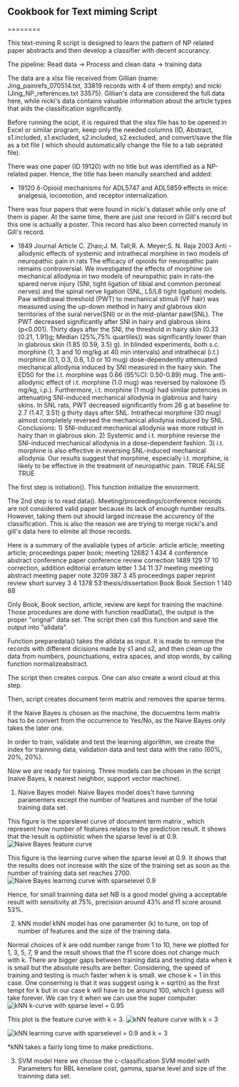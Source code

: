 ## Cookbook for Text miming Script
========

This text-mining R script is designed to learn the pattern of NP related paper abstracts and then develop a classifier with decent accurancy.

The pipeline: Read data -> Process and clean data -> training data

The data are a xlsx file received from Gillian (name: Jing_painrefs_070514.txt, 33819 records with 4 of them empty) and nicki (Jing_NP_references.txt 33575). Gillian's data are considered the full data here, while nicki's data contains valuable information about the article types that aids the classification significantly.

Before running the scipt, it is required that the xlsx file has to be opened in Excel or similar program, keep only the needed columns (ID, Abstract, s1.included, s1.excluded, s2.included, s2.excluded, and convert/save the file as a txt file ( which should automatically change the file to a tab seprated file).

There was one paper (ID 19120) with no title but was identified as a NP-related paper. Hence, the title has been manully searched and added:
* 19120 δ-Opioid mechanisms for ADL5747 and ADL5859 effects in mice: analgesia, locomotion, and receptor internalization.

There was four papers that were found in nicki's dataset while only one of them is paper. At the same time, there are just one record in Gill's record but this one is actually a poster. This record has also been corrected manuly in Gill's record. 
* 1849	Journal Article	C. Zhao;J. M. Tall;R. A. Meyer;S. N. Raja	2003	Anti - allodynic effects of systemic and intrathecal morphine in two models of neuropathic pain in rats	The efficacy of opioids for neuropathic pain remains controversial. We investigated the effects of morphine on mechanical allodynia in two models of neuropathic pain in rats-the spared nerve injury (SNI, tight ligation of tibial and common peroneal nerves) and the spinal nerve ligation (SNL, L5/L6 tight ligation) models. Paw withdrawal threshold (PWT) to mechanical stimuli (VF hair) was measured using the up-down method in hairy and glabrous skin territories of the sural nerve(SNI) or in the mid-plantar paw(SNL). The PWT decreased significantly after SNI in hairy and glabrous skins (p<0.001). Thirty days after the SNI, the threshold in hairy skin (0.33 (0.21, 1.91)g; Median (25%,75% quartiles)) was significantly lower than in glabrous skin (1.85 (0.59, 3.5) g). In blinded experiments, both s.c. morphine (1, 3 and 10 mg/kg at 40 min intervals) and intrathecal (i.t.) morphine (0.1, 0.3, 0.6, 1.0 or 10 mug) dose-dependently attenuated mechanical allodynia induced by SNI measured in the hairy skin. The ED50 for the i.t. morphine was 0.66 (95%CI: 0.50-0.89) mug. The anti-allodynic effect of i.t. morphine (1.0 mug) was reversed by naloxone (5 mg/kg, i.p.). Furthermore, i.t. morphine (1 mug) had similar potencies in attenuating SNI-induced mechanical allodynia in glabrous and hairy skins. In SNL rats, PWT decreased significantly from 26 g at baseline to 2.7 (1.47, 3.51) g thirty days after SNL. Intrathecal morphine (30 mug) almost completely reversed the mechanical allodynia induced by SNL. Conclusions: 1) SNI-induced mechanical allodynia was more robust in hairy than in glabrous skin. 2) Systemic and i.t. morphine reverse the SNI-induced mechanical allodynia in a dose-dependent fashion. 3) i.t. morphine is also effective in reversing SNL-induced mechanical allodynia. Our results suggest that morphine, especially i.t. morphine, is likely to be effective in the treatment of neuropathic pain.	TRUE	FALSE	TRUE

The first step is initiation(). This function initialize the enviorment. 

The 2nd step is to read data(). 
Meeting/proceedings/conference records are not considered valid paper because its lack of enough number results. However, taking them out should larged increase the accurency of the classification. This is also the reason we are trying to merge nicki's and gill's data here to elimite all those records.

Here is a summary of the avaliable types of article:
                   article           article; meeting article; proceedings paper              book; meeting 
                     12682                          1                        434                          4 
       conference abstract           conference paper          conference review                 correction 
                      1489                        129                         17                         10 
      correction, addition                  editorial                    erratum                     letter 
                         1                         34                         11                         37 
                   meeting           meeting abstract              meeting paper                       note 
                      3209                        387                          3                         45 
         proceedings paper                    reprint                     review               short survey 
                         3                          4                       1378                         53 
       thesis/dissertation                       Book               Book Section
                         1                        140                         88

Only Book, Book section, article, review are kept for training the machine. Those procedures are done with function readData(), the output is the proper "orignal" data set. The script then call this function and save the output into "alldata".

Function preparedata() takes the alldata as input. It is made to remove the records with different dicisions made by s1 and s2, and then clean up the data from numbers, pounctuations, extra spaces, and stop words, by calling function normalizeabstract.

The script then creates corpus. One can also create a word cloud at this step.

Then, script creates document term matrix and removes the sparse terms.

If the Naive Bayes is chosen as the machine, the docuemtns term matrix has to be convert from the occurrence to Yes/No, as the Naive Bayes only takes the later one.
 
In order to train, validate and test the learning algorithm, we create the index for trainning data, validation data and test data with the ratio (60%, 20%, 20%). 

Now we are ready for training. Three models can be chosen in the script (naive Bayes, k nearest neighbor, support vector machine).

1. Naive Bayes model:
Naive Bayes model does't have tunning paramenters except the number of features and number of the total training data set. 

This figure is the sparslevel curve of document term matrix , which represent how number of features relates to the prediction result. It shows that the result is optimistic when the sparse level is at 0.9.
![Naive Bayes feature curve](/img/feature_curve_NB.png)

This figure is the learning curve when the sparse level at 0.9. It shows that the results does not increase with the size of the training set as soon as the number of training data set reaches 2700.
![Naive Bayes learning curve with sparselevel 0.9](/img/learning_curve_NB_sl09.png)

Hence, for small trainning data set NB is a good model giving a acceptable result with sensitivity at 75%, precision around 43% and f1 score around 53%.

2. kNN model
kNN model has one paramenter (k) to tune, on top of number of features and the size of the training data. 

Normal choices of k are odd number range from 1 to 10, here we plotted for 1, 3, 5, 7, 9 and the result shows that the f1 score does not change much with k. There are bigger gaps between training data and testing data when k is small but the absolute results are better. Considering, the speed of training and testing is much faster when k is small. we chose k = 1 in this case. One conserning is that it was suggest using k = sqrt(n) as the first tempt for k but in our case k will have to be around 100, which I guess will take forever. We can try it when we can use the super computer. 
![kNN k-curve with sparse level = 0.95](/img/k_curve_kNN_sl095.png)

This plot is the feature curve with k = 3. 
![kNN feature curve with k = 3](/img/feature_curve_NB_k3.png)

![kNN learning curve with sparselevel = 0.9 and k = 3](/img/learning_curve_NB_sl09.png)

*kNN takes a fairly long time to make predictions. 

3. SVM model
Here we choose the c-classification SVM model with 
Parameters for RBL kenelare cost, gamma, sparse level and size of the trainning data set.


